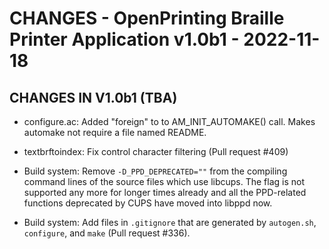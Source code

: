 # CHANGES - OpenPrinting Braille Printer Application v1.0b1 - 2022-11-18

## CHANGES IN V1.0b1 (TBA)

- configure.ac: Added "foreign" to to AM_INIT_AUTOMAKE() call. Makes
  automake not require a file named README.

- textbrftoindex: Fix control character filtering (Pull request #409)

- Build system: Remove `-D_PPD_DEPRECATED=""` from the compiling
  command lines of the source files which use libcups. The flag is not
  supported any more for longer times already and all the PPD-related
  functions deprecated by CUPS have moved into libppd now.

- Build system: Add files in `.gitignore` that are generated by
  `autogen.sh`, `configure`, and `make` (Pull request #336).
